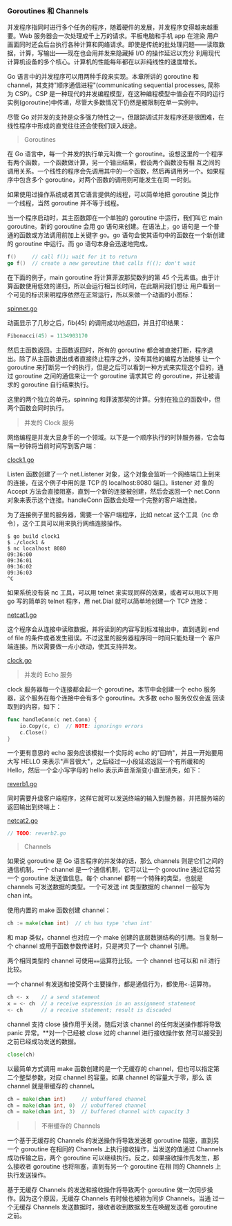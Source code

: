 ### Goroutines 和 Channels

并发程序指同时进行多个任务的程序，随着硬件的发展，并发程序变得越来越重要。Web 服务器会一次处理成千上万的请求。平板电脑和手机 app 在渲染
用户画面同时还会后台执行各种计算和网络请求。即使是传统的批处理问题——读取数据，计算，写输出——现在也会用并发来隐藏掉 I/O 的操作延迟以充分
利用现代计算机设备的多个核心。计算机的性能每年都在以非纯线性的速度增长。

Go 语言中的并发程序可以用两种手段来实现。本章所讲的 goroutine 和 channel，其支持"顺序通信进程"(communicating sequential processes, 简称为 CSP)。CSP
是一种现代的并发编程模型，在这种编程模型中值会在不同的运行实例(goroutine)中传递，尽管大多数情况下仍然是被限制在单一实例中。

尽管 Go 对并发的支持是众多强力特性之一，但跟踪调试并发程序还是很困难，在线性程序中形成的直觉往往还会使我们误入歧途。

> Goroutines

在 Go 语言中，每一个并发的执行单元叫做一个 goroutine。设想这里的一个程序有两个函数，一个函数做计算，另一个输出结果，假设两个函数没有相
互之间的调用关系。一个线性的程序会先调用其中的一个函数，然后再调用另一个。如果程序中包含多个 goroutine，对两个函数的调用则可能发生在同
一时刻。

如果使用过操作系统或者其它语言提供的线程，可以简单地把 goroutine 类比作一个线程，当然 goroutine 并不等于线程。

当一个程序启动时，其主函数即在一个单独的 goroutine 中运行，我们叫它 main goroutine。新的 goroutine 会用 go 语句来创建。在语法上，go 语句是
一个普通的函数或方法调用前加上关键字 go。go 语句会使其语句中的函数在一个新创建的 goroutine 中运行。而 go 语句本身会迅速地完成。

```go
f()		// call f(); wait for it to return
go f()	// create a new goroutine that calls f((); don't wait
```

在下面的例子，main goroutine 将计算菲波那契数列的第 45 个元素值。由于计算函数使用低效的递归，所以会运行相当长时间，在此期间我们想让
用户看到一个可见的标识来明程序依然在正常运行，所以来做一个动画的小图标：

[spinner.go](spinner.go)

动画显示了几秒之后，fib(45) 的调用成功地返回，并且打印结果：

```go
Fibonacci(45) = 1134903170
```

然后主函数返回。主函数返回时，所有的 goroutine 都会被直接打断，程序退出。除了从主函数退出或者直接终止程序之外，没有其他的编程方法能够
让一个 goroutine 来打断另一个的执行，但是之后可以看到一种方式来实现这个目的，通过 goroutine 之间的通信来让一个 goroutine 请求其它
的 goroutine，并让被请求的 goroutine 自行结束执行。

这里的两个独立的单元，spinning 和菲波那契的计算。分别在独立的函数中，但两个函数会同时执行。

> 并发的 Clock 服务

网络编程是并发大显身手的一个领域。以下是一个顺序执行的时钟服务器，它会每隔一秒钟将当前时间写到客户端：

[clock1.go](clock1.go)

Listen 函数创建了一个 net.Listener 对象，这个对象会监听一个网络端口上到来的连接，在这个例子中用的是 TCP 的 localhost:8080 端口。listener 对
象的 Accept 方法会直接阻塞，直到一个新的连接被创建，然后会返回一个 net.Conn 对象来表示这个连接。handleConn 函数会处理一个完整的客户端连接。

为了连接例子里的服务器，需要一个客户端程序，比如 netcat 这个工具（nc 命令），这个工具可以用来执行网络连接操作。

```
$ go build clock1
$ ./clock1 &
$ nc localhost 8080
09:36:00
09:36:01
09:36:02
09:36:03
^C
```

如果系统没有装 nc 工具，可以用 telnet 来实现同样的效果，或者可以用以下用 go 写的简单的 telnet 程序，用 net.Dial 就可以简单地创建一个 TCP 
连接：

[netcat1.go](netcat1.go)

这个程序会从连接中读取数据，并将读到的内容写到标准输出中，直到遇到 end of file 的条件或者发生错误。不过这里的服务器程序同一时间只能处理一个
客户端连接。所以需要做一点小改动，使其支持并发。

[clock.go](clock.go)

> 并发的 Echo 服务

clock 服务器每一个连接都会起一个 goroutine。本节中会创建一个 echo 服务器，这个服务在每个连接中会有多个 goroutine。大多数 echo 服务仅仅会返
回读取到的内容，如下：

```go
func handleConn(c net.Conn) {
	io.Copy(c, c)  // NOTE: ignoringn errors
	c.Close()
}
```

一个更有意思的 echo 服务应该模拟一个实际的 echo 的"回响"，并且一开始要用大写 HELLO 来表示"声音很大"，之后经过一小段延迟返回一个有所缓和的 
Hello，然后一个全小写字母的 hello 表示声音渐渐变小直至消失，如下：

[reverb1.go](reverb1.go)

同时需要升级客户端程序，这样它就可以发送终端的输入到服务器，并把服务端的返回输出到终端上：

[netcat2.go](netcat2.go)

```go
// TODO: reverb2.go
```

> Channels

如果说 goroutine 是 Go 语言程序的并发体的话，那么 channels 则是它们之间的通信机制。一个 channel 是一个通信机制，它可以让一个 goroutine 
通过它给另一个 goroutine 发送值信息。每个 channel 都有一个特殊的类型，也就是 channels 可发送数据的类型。一个可发送 int 类型数据的 channel 
一般写为 chan int。

使用内置的 make 函数创建 channel：

```go
ch := make(chan int)  // ch has type 'chan int'
```

和 map 类似，channel 也对应一个 make 创建的底层数据结构的引用。当复制一个 channel 或用于函数参数传递时，只是拷贝了一个 channel 引用。

两个相同类型的 channel 可使用`==`运算符比较。一个 channel 也可以和 nil 进行比较。

一个 channel 有发送和接受两个主要操作，都是通信行为，都使用`<-`运算符。

```go
ch <- x    // a send statement
x = <- ch  // a receive expression in an assignment statement
<- ch      // a receive statement; result is discaded
```

channel 支持 close 操作用于关闭，随后对该 channel 的任何发送操作都将导致 panic 异常。**对一个已经被 close 过的 channel 进行接收操作依
然可以接受到之前已经成功发送的数据。

```go
close(ch)
```

以最简单方式调用 make 函数创建的是一个无缓存的 channel，但也可以指定第二个整型参数，对应 channel 的容量。如果 channel 的容量大于零，那么
该 channel 就是带缓存的 channel。

```go
ch = make(chan int)     // unbuffered channel
ch = make(chan int, 0)  // unbuffered channel
ch = make(chan int, 3)  // buffered channel with capacity 3
```

>> 不带缓存的 Channels

一个基于无缓存的 Channels 的发送操作将导致发送者 goroutine 阻塞，直到另一个 goroutine 在相同的 Channels 上执行接收操作，当发送的值通过
Channels 成功传输之后，两个 goroutine 可以继续执行。反之，如果接收操作先发生，那么接收者 goroutine 也将阻塞，直到有另一个 goroutine 在相
同的 Channels 上执行发送操作。

基于无缓存 Channels 的发送和接收操作将导致两个 goroutine 做一次同步操作。因为这个原因，无缓存 Channels 有时候也被称为同步 Channels。当通
过一个无缓存 Channels 发送数据时，接收者收到数据发生在唤醒发送者 goroutine 之前。


